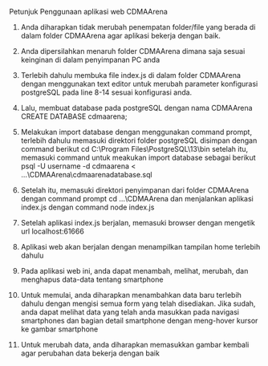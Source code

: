 Petunjuk Penggunaan aplikasi web CDMAArena
1. Anda diharapkan tidak merubah penempatan folder/file yang berada di dalam folder CDMAArena agar 
   aplikasi bekerja dengan baik.

2. Anda dipersilahkan menaruh folder CDMAArena dimana saja sesuai keinginan di dalam penyimpanan PC anda

3. Terlebih dahulu membuka file index.js di dalam folder CDMAArena dengan menggunakan text editor untuk 
   merubah parameter konfigurasi postgreSQL pada line 8-14 sesuai konfigurasi anda.

4. Lalu, membuat database pada postgreSQL dengan nama CDMAArena
   CREATE DATABASE cdmaarena;

5. Melakukan import database dengan menggunakan command prompt, terlebih dahulu memasuki direktori folder
   postgreSQL disimpan dengan command berikut
   cd C:\Program Files\PostgreSQL\13\bin
   setelah itu, memasuki command untuk meakukan import database sebagai berikut
   psql -U username -d cdmaarena < ...\CDMAArena\cdmaarenadatabase.sql

6. Setelah itu, memasuki direktori penyimpanan dari folder CDMAArena dengan command prompt
   cd ...\CDMAArena
   dan menjalankan aplikasi index.js dengan command
   node index.js

7. Setelah aplikasi index.js berjalan, memasuki browser dengan mengetik url 
   localhost:61666

8. Aplikasi web akan berjalan dengan menampilkan tampilan home terlebih dahulu

9. Pada aplikasi web ini, anda dapat menambah, melihat, merubah, dan menghapus data-data tentang smartphone

10. Untuk memulai, anda diharapkan menambahkan data baru terlebih dahulu dengan mengisi semua form yang 
    telah disediakan. Jika sudah, anda dapat melihat data yang telah anda masukkan pada navigasi
    smartphones dan bagian detail smartphone dengan meng-hover kursor ke gambar smartphone

11. Untuk merubah data, anda diharapkan memasukkan gambar kembali agar perubahan data bekerja dengan baik
